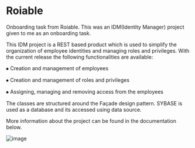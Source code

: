 # Roiable
Onboarding task from Roiable. 
This was an IDM(Identity Manager) project given to me as an onboarding task.

This IDM project is a REST based product which is used to simplify the organization of employee identities and managing roles and privileges. With the current release the following functionalities are available:

⦁	Creation and management of employees

⦁	Creation and management of roles and privileges

⦁	Assigning, managing and removing access from the employees

The classes are structured around the Façade design pattern. SYBASE is used as a database and its accessed using data source.

More information about the project can be found in the documentation below.

![image](https://user-images.githubusercontent.com/75267531/194920631-2a2e978c-6249-4b52-9ae4-d5e69f7fe969.png)

